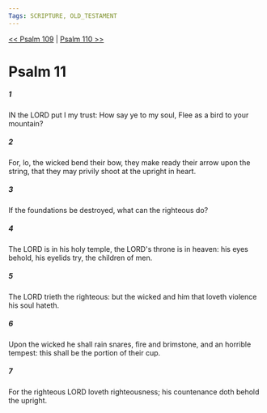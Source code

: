 ```yaml
---
Tags: SCRIPTURE, OLD_TESTAMENT
---
```


[<< Psalm 109](OLD_TESTAMENT/19_Psalms/Psalm_109.md) | [Psalm 110 >>](OLD_TESTAMENT/19_Psalms/Psalm_110.md)

# Psalm 11

##### 1
 IN the LORD put I my trust: How say ye to my soul, Flee as a bird to your mountain?
##### 2
 For, lo, the wicked bend their bow, they make ready their arrow upon the string, that they may privily shoot at the upright in heart.
##### 3
 If the foundations be destroyed, what can the righteous do?
##### 4
 The LORD is in his holy temple, the LORD's throne is in heaven: his eyes behold, his eyelids try, the children of men.
##### 5
 The LORD trieth the righteous: but the wicked and him that loveth violence his soul hateth.
##### 6
 Upon the wicked he shall rain snares, fire and brimstone, and an horrible tempest: this shall be the portion of their cup.
##### 7
 For the righteous LORD loveth righteousness; his countenance doth behold the upright.
